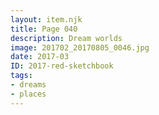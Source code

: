 ```yaml
---
layout: item.njk
title: Page 040
description: Dream worlds
image: 201702_20170805_0046.jpg
date: 2017-03
ID: 2017-red-sketchbook
tags:  
- dreams 
- places
---
```


